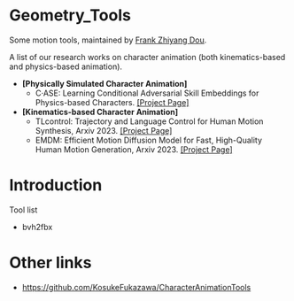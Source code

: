 # Geometry_Tools
Some motion tools, maintained by [Frank Zhiyang Dou](https://frank-zy-dou.github.io/index.html).

A list of our research works on character animation (both kinematics-based and physics-based animation).
- **[Physically Simulated Character Animation]** 
  - C·ASE: Learning Conditional Adversarial Skill Embeddings for Physics-based Characters. [[Project Page]](https://frank-zy-dou.github.io/projects/CASE/index.html)
- **[Kinematics-based Character Animation]** 
  - TLcontrol: Trajectory and Language Control for Human Motion Synthesis, Arxiv 2023. [[Project Page]](https://tlcontrol.weilinwl.com/)
  - EMDM: Efficient Motion Diffusion Model for Fast, High-Quality Human Motion Generation, Arxiv 2023. [[Project Page]](https://frank-zy-dou.github.io/projects/EMDM/index.html)

# Introduction
Tool list
- bvh2fbx


# Other links
- https://github.com/KosukeFukazawa/CharacterAnimationTools
